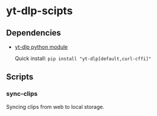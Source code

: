 # yt-dlp-scipts

## Dependencies
- [yt-dlp python module](https://github.com/yt-dlp/yt-dlp)

  Quick install: `pip install "yt-dlp[default,curl-cffi]"`

## Scripts
### sync-clips
Syncing clips from web to local storage.
